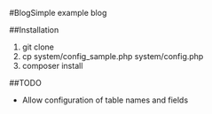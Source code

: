 #BlogSimple example blog

##Installation

1. git clone
2. cp system/config_sample.php system/config.php
3. composer install

##TODO

- Allow configuration of table names and fields
